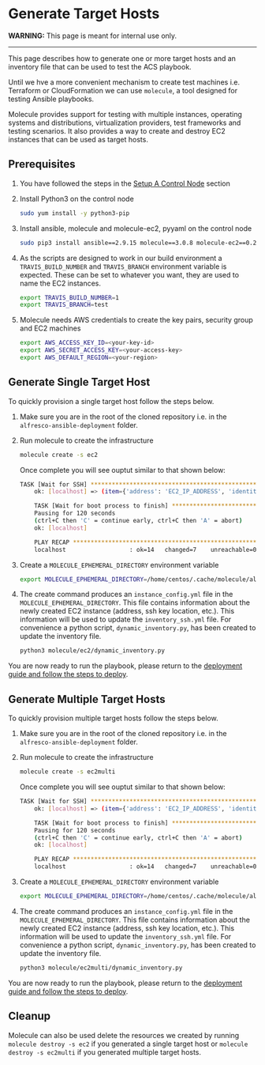 # Generate Target Hosts

**WARNING:** This page is meant for internal use only.

***

This page describes how to generate one or more target hosts and an inventory file that can be used to test the ACS playbook.

Until we hve a more convenient mechanism to create test machines i.e. Terraform or CloudFormation we can use `molecule`, a tool designed for testing Ansible playbooks.

Molecule provides support for testing with multiple instances, operating systems and distributions, virtualization providers, test frameworks and testing scenarios. It also provides a way to create and destroy EC2 instances that can be used as target hosts.

## Prerequisites

1. You have followed the steps in the [Setup A Control Node](./deployment-guide.md#setup-a-control-node) section
2. Install Python3 on the control node

    ```bash
    sudo yum install -y python3-pip
    ```

3. Install ansible, molecule and molecule-ec2, pyyaml on the control node

    ```bash
    sudo pip3 install ansible==2.9.15 molecule==3.0.8 molecule-ec2==0.2 pyyaml
    ```

4. As the scripts are designed to work in our build environment a `TRAVIS_BUILD_NUMBER` and `TRAVIS_BRANCH` environment variable is expected. These can be set to whatever you want, they are used to name the EC2 instances.

    ```bash
    export TRAVIS_BUILD_NUMBER=1
    export TRAVIS_BRANCH=test
    ```

5. Molecule needs AWS credentials to create the key pairs, security group and EC2 machines

    ```bash
    export AWS_ACCESS_KEY_ID=<your-key-id>
    export AWS_SECRET_ACCESS_KEY=<your-access-key>
    export AWS_DEFAULT_REGION=<your-region>
    ```

## Generate Single Target Host

To quickly provision a single target host follow the steps below.

1. Make sure you are in the root of the cloned repository i.e. in the `alfresco-ansible-deployment` folder.

2. Run molecule to create the infrastructure

    ```bash
    molecule create -s ec2
    ```

    Once complete you will see ouptut similar to that shown below:

    ```bash
    TASK [Wait for SSH] ************************************************************
        ok: [localhost] => (item={'address': 'EC2_IP_ADDRESS', 'identity_file': '/home/centos/.cache/molecule/alfresco-ansible-deployment/ec2/ssh_key', 'instance': 'EC2_INSTANCE_NAME', 'instance_ids': ['EC2_INSTANCE_ID'], 'port': 22, 'user': 'centos'})

        TASK [Wait for boot process to finish] *****************************************
        Pausing for 120 seconds
        (ctrl+C then 'C' = continue early, ctrl+C then 'A' = abort)
        ok: [localhost]

        PLAY RECAP *********************************************************************
        localhost                  : ok=14   changed=7    unreachable=0    failed=0    skipped=0    rescued=0    ignored=0
    ```

3. Create a `MOLECULE_EPHEMERAL_DIRECTORY` environment variable

    ```bash
    export MOLECULE_EPHEMERAL_DIRECTORY=/home/centos/.cache/molecule/alfresco-ansible-deployment/ec2
    ```

4. The create command produces an `instance_config.yml` file in the `MOLECULE_EPHEMERAL_DIRECTORY`. This file contains information about the newly created EC2 instance (address, ssh key location, etc.). This information will be used to update the `inventory_ssh.yml` file. For convenience a python script, `dynamic_inventory.py`, has been created to update the inventory file.

    ```bash
    python3 molecule/ec2/dynamic_inventory.py
    ```

You are now ready to run the playbook, please return to the [deployment guide and follow the steps to deploy](./deployment-guide#single-machine-deployment).

## Generate Multiple Target Hosts

To quickly provision multiple target hosts follow the steps below.

1. Make sure you are in the root of the cloned repository i.e. in the `alfresco-ansible-deployment` folder.

2. Run molecule to create the infrastructure

    ```bash
    molecule create -s ec2multi
    ```

    Once complete you will see ouptut similar to that shown below:

    ```bash
    TASK [Wait for SSH] ************************************************************
        ok: [localhost] => (item={'address': 'EC2_IP_ADDRESS', 'identity_file': '/home/centos/.cache/molecule/alfresco-ansible-deployment/ec2/ssh_key', 'instance': 'EC2_INSTANCE_NAME', 'instance_ids': ['EC2_INSTANCE_ID'], 'port': 22, 'user': 'centos'})

        TASK [Wait for boot process to finish] *****************************************
        Pausing for 120 seconds
        (ctrl+C then 'C' = continue early, ctrl+C then 'A' = abort)
        ok: [localhost]

        PLAY RECAP *********************************************************************
        localhost                  : ok=14   changed=7    unreachable=0    failed=0    skipped=0    rescued=0    ignored=0
    ```

3. Create a `MOLECULE_EPHEMERAL_DIRECTORY` environment variable

    ```bash
    export MOLECULE_EPHEMERAL_DIRECTORY=/home/centos/.cache/molecule/alfresco-ansible-deployment/ec2multi
    ```

4. The create command produces an `instance_config.yml` file in the `MOLECULE_EPHEMERAL_DIRECTORY`. This file contains information about the newly created EC2 instance (address, ssh key location, etc.). This information will be used to update the `inventory_ssh.yml` file. For convenience a python script, `dynamic_inventory.py`, has been created to update the inventory file.

    ```bash
    python3 molecule/ec2multi/dynamic_inventory.py
    ```

You are now ready to run the playbook, please return to the [deployment guide and follow the steps to deploy](./deployment-guide#multi-machine-deployment).

## Cleanup

Molecule can also be used delete the resources we created by running `molecule destroy -s ec2` if you generated a single target host or `molecule destroy -s ec2multi` if you generated multiple target hosts.
